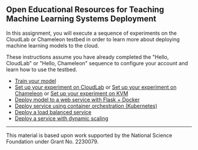 ## Open Educational Resources for Teaching Machine Learning Systems Deployment

In this assignment, you will execute a sequence of experiments on the CloudLab or Chameleon testbed in order to learn more about deploying machine learning models to the cloud.

These instructions assume you have already completed the "Hello, CloudLab" or "Hello, Chameleon" sequence to configure your account and learn how to use the testbed.

* [Train your model](train_model/finetune_food_classification_model.ipynb)
* [Set up your experiment on CloudLab](reserve/index.md) or [Set up your experiment on Chameleon](reserve/reserve_resources_chameleon.ipynb) or [Set up your experiment on KVM](reserve/reserve_resources_kvm_chameleon.ipynb)
* [Deploy model to a web service with Flask + Docker](deploy_app/index.md)
* [Deploy service using container orchestration (Kubernetes)](deploy_k8s/index.md)
* [Deploy a load balanced service](deploy_lb/index.md)
* [Deploy a service with dynamic scaling](deploy_hpa/index.md)


---

This material is based upon work supported by the National Science Foundation under Grant No. 2230079. 

